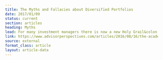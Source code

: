 ```yaml
---
title: The Myths and Fallacies about Diversified Portfolios
date: 2017/01/09
status: current
section: articles
heading: Myths
lead: For many investment managers there is now a new Holy Grail&colon; diversification. But there is little agreement as to what it means.
link: https://www.advisorperspectives.com/articles/2016/08/16/the-academic-failure-to-understand-rebalancing
source: external
format_class: article
layout: article-data
---
```


